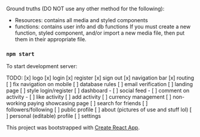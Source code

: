 
Ground truths (DO NOT use any other method for the following):
- Resources: contains all media and styled components 
- functions: contains user info and db functions
If you must create a new function, styled component, and/or import a new media file, then put them in their appropriate file.

### `npm start`
To start development server:

TODO:
[x] logo
[x] login
[x] register
[x] sign out
[x] navigation bar
[x] routing
[ ] fix navigation on mobile
[ ] database rules
[ ] email verification
[ ] landing page 
[ ] style login/register
[ ] dashboard
    - [ ] social feed
    - [ ] comment on activity
    - [ ] like activity
[ ] add activity
[ ] currency management
[ ] non-working paying showcasing page
[ ] search for friends
[ ] followers/following
[ ] public profile
[ ] about (pictures of use and stuff lol)
[ ] personal (editable) profile
[ ] settings

This project was bootstrapped with [Create React App](https://github.com/facebook/create-react-app).